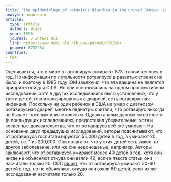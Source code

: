 ```yaml
---
title: "The epidemiology of rotavirus diarrhea in the United States: surveillance and estimates of disease burden"
analyst: amantonio
article:
  type: article
  authors: Glass
  year: 1996
  journal: J Infect Dis
  link: https://www.ncbi.nlm.nih.gov/pubmed/8752284
  pubmed: 8752284
countries:
- США
---
```


Оценивается, что в мире от ротавируса умирают 873 тысячи человек в год. Но информации по летальности ротавируса в развитых странах не было, и поэтому в 1985 году IOM заключил, что эта вакцина не является приоритетной для США. Но они основывались на одном проспективном исследовании, хотя в других исследованиях было установлено, что у трети детей, госпитализированных с диареей, есть ротавирусная инфекция.
Поскольку ни один ребенок в США не умер с диагнозом ротавирусная диарея, многие педиатры считали, что ротавирус никогда не бывает тяжелым или летальным. Однако анализ данных смертности (в предыдущих исследованиях) предоставил убедительные, хотя и косвенные доказательства, что от ротавируса всё-же умирают.
На основании двух предыдущих исследований, авторы подсчитывают, что от ротавируса госпитализируются 55,000 детей в год, а умирают 20 детей, т.е. 1 из 200,000. Они полагают, что у этих детей есть какое-то другое заболевание, или же они недоношеные, например.
Авторы заключают, что от ротавируса умирают менее 40 детей в год, хотя они нигде не объясняют откуда они взяли 40, если в тексте статьи они насчитали только 20.
CDC [пишут](https://www.cdc.gov/vaccines/pubs/pinkbook/rota.html), что от ротавируса умирают 20-60 детей в год, но не объясняют, откуда они взяли 60 детей, если их же исследования насчитали только 20.
